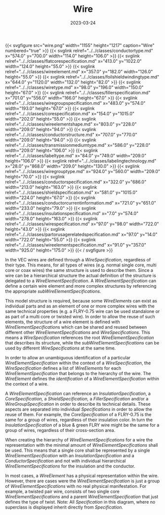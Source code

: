 ﻿---
title: Wire
toc: false
type: specs
layout: diagram
date: "2023-03-24"
draft: false
specification: VEC
version: 2.0.2
documentType: "Recommendation"
elementType: Diagram
classes:
  - ConductorType
  - FlatCoreSpecification
  - WireElement
  - FoilShieldWindingType
  - WireType
  - FillerSpecification
  - WireGroupSpecification
  - CoreSpecification
  - WireElementShape
  - ConductorStructure
  - TransmissionMediumType
  - LabelType
  - LabelingTechnology
  - WireGroupType
  - ConductorSpecification
  - ShieldSpecification
  - ConductorCurrentInformation
  - InsulationSpecification
  - WireSpecification
  - PartOrUsageRelatedSpecification
  - WireElementSpecification
menu:
  VEC-2.0.2:    
    parent: component-characteristics
    identifier: component-characteristics/wire
    weight: 1005001 

# Prev/next pager order (if `docs_section_pager` enabled in `params.toml`)
weight: 1005001
---
{{< svgfigure src="wire.png" width="1155" height="1217" caption="Wire" numbered="true" >}}
  {{< svglink relref="../../classes/conductortype.md" x="574.0" y="700.0" width="114.0" height="106.0" >}}
  {{< svglink relref="../../classes/flatcorespecification.md" x="413.0" y="1022.0" width="124.0" height="55.0" >}}
  {{< svglink relref="../../classes/wireelement.md" x="357.0" y="182.0" width="126.0" height="55.0" >}}
  {{< svglink relref="../../classes/foilshieldwindingtype.md" x="644.0" y="1120.0" width="132.0" height="82.0" >}}
  {{< svglink relref="../../classes/wiretype.md" x="98.0" y="196.0" width="150.0" height="67.0" >}}
  {{< svglink relref="../../classes/fillerspecification.md" x="701.0" y="556.0" width="166.0" height="67.0" >}}
  {{< svglink relref="../../classes/wiregroupspecification.md" x="483.0" y="574.0" width="193.0" height="67.0" >}}
  {{< svglink relref="../../classes/corespecification.md" x="154.0" y="1015.0" width="202.0" height="55.0" >}}
  {{< svglink relref="../../classes/wireelementshape.md" x="803.0" y="228.0" width="209.0" height="94.0" >}}
  {{< svglink relref="../../classes/conductorstructure.md" x="707.0" y="770.0" width="209.0" height="94.0" >}}
  {{< svglink relref="../../classes/transmissionmediumtype.md" x="586.0" y="228.0" width="209.0" height="106.0" >}}
  {{< svglink relref="../../classes/labeltype.md" x="84.0" y="749.0" width="209.0" height="106.0" >}}
  {{< svglink relref="../../classes/labelingtechnology.md" x="28.0" y="868.0" width="209.0" height="130.0" >}}
  {{< svglink relref="../../classes/wiregrouptype.md" x="924.0" y="560.0" width="209.0" height="70.0" >}}
  {{< svglink relref="../../classes/conductorspecification.md" x="322.0" y="686.0" width="213.0" height="163.0" >}}
  {{< svglink relref="../../classes/shieldspecification.md" x="581.0" y="1015.0" width="224.0" height="67.0" >}}
  {{< svglink relref="../../classes/conductorcurrentinformation.md" x="721.0" y="651.0" width="233.0" height="79.0" >}}
  {{< svglink relref="../../classes/insulationspecification.md" x="7.0" y="574.0" width="278.0" height="163.0" >}}
  {{< svglink relref="../../classes/wirespecification.md" x="97.0" y="98.0" width="722.0" height="43.0" >}}
  {{< svglink relref="../../classes/partorusagerelatedspecification.md" x="97.0" y="14.0" width="722.0" height="55.0" >}}
  {{< svglink relref="../../classes/wireelementspecification.md" x="91.0" y="357.0" width="925.0" height="175.0" >}}
{{< / svgfigure >}}
<p> In the VEC&#160;wires are defined through a <i>WireSpecification,</i> regardless of their type. This means, for all types of wires (e.g. normal single core, multi core or coax wires)&#160;the same structure is used to describe them. Since a wire can be a hierarchical structure the actual definition of the structure is delegated to a <i>WireElementSpecification</i>. A <i>WireElementSpecification</i> can define a certain wire element and more complex structures by referencing the appropriate <i>subWireElementSpecifications. </i>      </p>      <p> This model structure is required, because some <i>WireElements </i>can exist as individual parts and as an element of one or more complex wires with the same technical properties (e.g. a FLRY-0.75 wire can be used standalone or as part of a multi core or twisted wire). In order to allow the reuse of such elements, the structure of a wire element is defined with <i>WireElementSpecification</i>s which can be shared and reused between different other <i>WireElementSpecifications </i>and <i>WireSpecifications</i>. This means a <i>WireSpecification </i>references the root <i>WireElementSpecification</i> that describes its structure, while the <i>subWireElementSpecifications </i>can be used by different <i>WireSpecifications </i>at the same time.      </p>      <p> In order to allow an unambiguous identification of a particular <i>WireElementSpecification </i>within the context of a <i>WireSpecification</i>, the <i>WireSpecification</i> defines a list of <i>WireElements</i> for each <i>WireElementSpecification </i>that belongs to the hierarchy of the wire. The <i>WireElement </i>defines the <i>identification</i> of a <i>WireElementSpecification</i> within the context of a wire.      </p>      <p> A <i>WireElementSpecification</i> can reference an <i>InsulationSpecification</i>, a <i>CoreSpecification, </i>a<i> ShieldSpecification, </i>a <i>FillerSpecification</i> and/or a <i>WireGroupSpecification</i> in order to describe its technical details. These aspects are separated into individual <i>Specifications</i> in order to allow the reuse of them. For example, the <i>CoreSpecification </i>of a FLRY-0.75 is the same for a group of wires, regardless of their insulation color. In turn the <i>InsulationSpecification </i>of a blue &amp; green FLRY wire might be the same for a group of wires, regardless of their cross-section area.      </p>      <p> When creating the hierarchy of <i>WireElementSpecifications</i> for a wire the representation with the minimal amount of <i>WireElementSpecifications</i> shall be used. This means that a single core shall be represented by a single <i>WireElementSpecification </i>with an <i>InsulationSpecification</i>&#160;and a <i>ConductorSpecification</i> and not with individual hierarchical <i>WireElementSpecifications</i> for the insulation and the conductor.      </p>      <p> In most cases, a <i>WireElement</i> has a physical representation within the wire. However, there are cases were the <i>WireElementSpecification</i> is just a group of <i>WireElementSpecifications</i> with no real physical manifestation. For example, a twisted pair wire, consists of two single core <i>WireElementSpecifications</i> and a parent <i>WireElementSpecification</i> that just defines the type of twist. Note: All<i> Specification </i>in this diagram, where no superclass is displayed inherit directly from <i>Specification.</i>      </p>